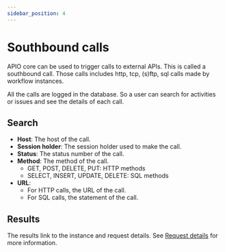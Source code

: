 ```yaml
---
sidebar_position: 4
---
```


# Southbound calls

APIO core can be used to trigger calls to external APIs. This is called a southbound call. Those calls includes http, tcp, (s)ftp, sql calls made by workflow instances.

All the calls are logged in the database. So a user can search for activities or issues and see the details of each call.

## Search

- **Host**: The host of the call.
- **Session holder**: The session holder used to make the call.
- **Status**: The status number of the call.
- **Method**: The method of the call.
    - GET, POST, DELETE, PUT: HTTP methods
    - SELECT, INSERT, UPDATE, DELETE: SQL methods
- **URL**:
    - For HTTP calls, the URL of the call.
    - For SQL calls, the statement of the call.

## Results

The results link to the instance and request details. See [Request details](./requests#request-details) for more information.
